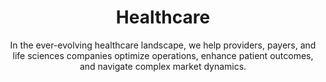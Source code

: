 ---
layout: industry
order: 2
title: Healthcare
subtitle: "In the ever-evolving healthcare landscape, we help providers, payers, and life sciences companies optimize operations, enhance patient outcomes, and navigate complex market dynamics."
intro: "In the ever-evolving healthcare landscape, SLKone helps providers, payers, and life sciences companies optimize operations, enhance patient outcomes, and navigate complex market dynamics. Our deep industry knowledge, combined with our data-driven approach, enables us to deliver tangible results in this intricate sector."
blurb-intro: "Navigate the healthcare landscape with SLKone's expert guidance and innovative solutions."
landscape-title: "The Healthcare Landscape"
landscape-intro: "The healthcare industry is undergoing rapid transformation, driven by:"
landscape:
    - "Shift towards value-based care models"
    - "Increasing role of technology in healthcare delivery"
    - "Growing focus on patient experience and engagement"
    - "Rising costs and pressure for operational efficiency"
    - "Evolving regulatory landscape and reimbursement models"
landscape-conclusion: "These trends create both challenges and opportunities for healthcare organizations across all sub-sectors."
approach-title: "Our Approach"
approach-intro: "SLKone takes a holistic view of healthcare organizations, addressing challenges across operations, finance, and strategy. We leverage our cross-sector insights to bring innovative solutions to persistent industry problems. Our approach integrates:"
approach:
  - point: "Advanced Data Analytics"
    description: "Harnessing the power of healthcare data to drive informed decision-making"
  - point: "Process Optimization"
    description: "Streamlining operations to improve efficiency and reduce costs"
  - point: "Strategic Planning"
    description: "Developing robust strategies to navigate market changes and drive growth"
  - point: "Change Management"
    description: "Ensuring successful implementation and adoption of new initiatives"
  - point: "Financial Performance Improvement"
    description: "Optimizing revenue cycles and cost structures"
why_choose:
  - point: "Industry Expertise"
    description: "Deep understanding of healthcare ecosystem dynamics and interdependencies"
  - point: "Cross-functional expertise"
    description: "Spanning operations, finance, strategy, and technology"
  - point: "Proven track record"
    description: "Delivering measurable results in complex healthcare environments"
  - point: "Cross-industry insights"
    description: "Ability to leverage cross-industry insights for innovative healthcare solutions"
  - point: "Data-driven approach"
    description: "Combined with industry-specific knowledge"
  - point: "Collaborative working style"
    description: "Ensures knowledge transfer and sustainable improvements"
  - point: "Practical methodology"
    description: "Adapts to the rapidly changing healthcare landscape"
cta: "Ready to transform your healthcare organization? Contact SLKone today to learn how our tailored solutions can help you navigate industry challenges, drive operational excellence, and achieve sustainable growth in the evolving healthcare landscape."
icon: "fa-solid fa-heart"
color: "coral"
image: "/assets/images/backgrounds/healthcare.webp"
---